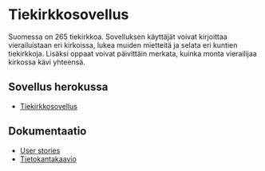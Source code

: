 # Tiekirkkosovellus

Suomessa on 265 tiekirkkoa. Sovelluksen käyttäjät voivat kirjoittaa vierailuistaan eri kirkoissa, lukea muiden mietteitä ja selata eri kuntien tiekirkkoja. Lisäksi oppaat voivat päivittäin merkata, kuinka monta vierailijaa kirkossa kävi yhteensä.

## Sovellus herokussa

* [Tiekirkkosovellus](https://tiekirkkosovellus.herokuapp.com)

## Dokumentaatio

* [User stories](https://github.com/elmanevala/tiekirkkoSovellus/blob/master/dokumentaatio/user_stories.md)
* [Tietokantakaavio](https://github.com/elmanevala/tiekirkkoSovellus/blob/master/dokumentaatio/tietokantakaavio.png)

